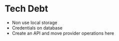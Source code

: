 Tech Debt
================================================================================

  - Non use local storage 
  - Credentials on database
  - Create an API and move provider operations here
